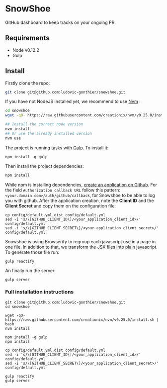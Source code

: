 SnowShoe
========

GitHub dashboard to keep tracks on your ongoing PR.

## Requirements

- Node v0.12.2
- Gulp

## Install

Firstly clone the repo:

``` sh
git clone git@github.com:ludovic-gonthier/snowshoe.git
```

If you have not NodeJS installed yet, we recommend to use [Nvm](https://github.com/creationix/nvm) :

``` sh
cd snowshoe
wget -qO- https://raw.githubusercontent.com/creationix/nvm/v0.25.0/install.sh | bash

## Install the correct node version
nvm install
## Or use the already installed version
nvm use
```

The project is running tasks with [Gulp](http://gulpjs.com/).
To install it:
```
npm install -g gulp
```

Then install the project dependencies:

``` sh
npm install
```

While npm is installing dependencies, [create an application on Github](https://github.com/settings/applications/new).
For the field `Authorization callback URL` follow this pattern: `<your.domain.com>/auth/github/callback`, for Snowshoe to be able to log you with github.
After the application creation, note the **Client ID** and the **Client Secret** and copy them on the configuration file:
```
cp config/default.yml.dist config/default.yml
sed -i 's/\[GITHUB_CLIENT_ID\]/<your_application_client_id>/' config/default.yml
sed -i 's/\[GITHUB_CLIENT_SECRET\]/<your_application_client_secret>/' config/default.yml
```

Snowshoe is using Browserify to regroup each javascript use in a page in one file.
In addition to that, we transform the JSX files into plain javascript.
To generate those file run:
```
gulp reactify
```

An finally run the server:
```
gulp server
```

### Full installation instructions
```
git clone git@github.com:ludovic-gonthier/snowshoe.git
cd snowshoe

wget -qO- https://raw.githubusercontent.com/creationix/nvm/v0.25.0/install.sh | bash
nvm install

npm install -g gulp
npm install

cp config/default.yml.dist config/default.yml
sed -i 's/\[GITHUB_CLIENT_ID\]/<your_application_client_id>/' config/default.yml
sed -i 's/\[GITHUB_CLIENT_SECRET\]/<your_application_client_secret>/' config/default.yml

gulp reactify
gulp server
```
